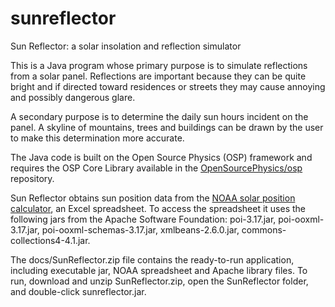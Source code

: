 # sunreflector
Sun Reflector: a solar insolation and reflection simulator

This is a Java program whose primary purpose is to simulate reflections from a solar panel. Reflections are important because they can be quite bright and if directed toward residences or streets they may cause annoying and possibly dangerous glare. 

A secondary purpose is to determine the daily sun hours incident on the panel. A skyline of mountains, trees and buildings can be drawn by the user to make this determination more accurate.

The Java code is built on the Open Source Physics (OSP) framework and requires the OSP Core Library available in the <a href="https://github.com/OpenSourcePhysics/osp" target="_blank">OpenSourcePhysics/osp</a> repository.

Sun Reflector obtains sun position data from the <a href="https://gml.noaa.gov/grad/solcalc/calcdetails.html" target="_blank">NOAA solar position calculator</a>, an Excel spreadsheet. To access the spreadsheet it uses the following jars from the Apache Software Foundation: poi-3.17.jar, poi-ooxml-3.17.jar, poi-ooxml-schemas-3.17.jar, xmlbeans-2.6.0.jar, commons-collections4-4.1.jar.

The docs/SunReflector.zip file contains the ready-to-run application, including executable jar, NOAA spreadsheet and Apache library files. To run, download and unzip SunReflector.zip, open the SunReflector folder, and double-click sunreflector.jar.

